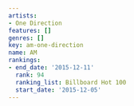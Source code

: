 ```yaml
---
artists:
- One Direction
features: []
genres: []
key: am-one-direction
name: AM
rankings:
- end_date: '2015-12-11'
  rank: 94
  ranking_list: Billboard Hot 100
  start_date: '2015-12-05'
---
```


